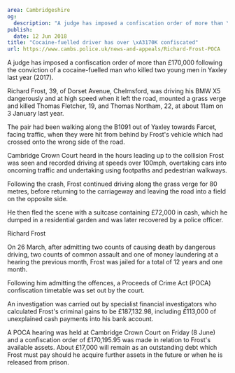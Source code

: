 ```yaml
area: Cambridgeshire
og:
  description: "A judge has imposed a confiscation order of more than \xA3170,000 following the conviction of a cocaine-fuelled man who killed two young men in Yaxley last year (2017)."
publish:
  date: 12 Jun 2018
title: "Cocaine-fuelled driver has over \xA3170K confiscated"
url: https://www.cambs.police.uk/news-and-appeals/Richard-Frost-POCA
```

A judge has imposed a confiscation order of more than £170,000 following the conviction of a cocaine-fuelled man who killed two young men in Yaxley last year (2017).

Richard Frost, 39, of Dorset Avenue, Chelmsford, was driving his BMW X5 dangerously and at high speed when it left the road, mounted a grass verge and killed Thomas Fletcher, 19, and Thomas Northam, 22, at about 11am on 3 January last year.

The pair had been walking along the B1091 out of Yaxley towards Farcet, facing traffic, when they were hit from behind by Frost's vehicle which had crossed onto the wrong side of the road.

Cambridge Crown Court heard in the hours leading up to the collision Frost was seen and recorded driving at speeds over 100mph, overtaking cars into oncoming traffic and undertaking using footpaths and pedestrian walkways.

Following the crash, Frost continued driving along the grass verge for 80 metres, before returning to the carriageway and leaving the road into a field on the opposite side.

He then fled the scene with a suitcase containing £72,000 in cash, which he dumped in a residential garden and was later recovered by a police officer.

Richard Frost

On 26 March, after admitting two counts of causing death by dangerous driving, two counts of common assault and one of money laundering at a hearing the previous month, Frost was jailed for a total of 12 years and one month.

Following him admitting the offences, a Proceeds of Crime Act (POCA) confiscation timetable was set out by the court.

An investigation was carried out by specialist financial investigators who calculated Frost's criminal gains to be £187,132.98, including £113,000 of unexplained cash payments into his bank account.

A POCA hearing was held at Cambridge Crown Court on Friday (8 June) and a confiscation order of £170,195.95 was made in relation to Frost's available assets. About £17,000 will remain as an outstanding debt which Frost must pay should he acquire further assets in the future or when he is released from prison.
